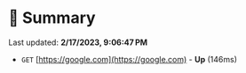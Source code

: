 # 📖 Summary
Last updated: **2/17/2023, 9:06:47 PM**

- `GET` [https://google.com](https://google.com) - **Up** (146ms)
